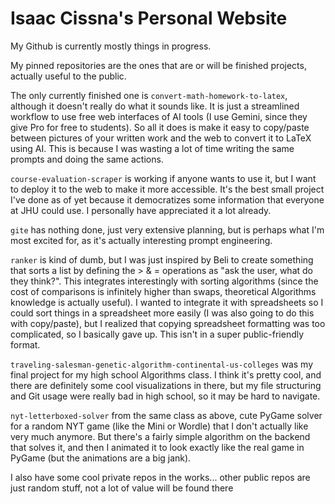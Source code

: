 # Isaac Cissna's Personal Website

My Github is currently mostly things in progress.

My pinned repositories are the ones that are or will be finished projects, actually useful to the public.

The only currently finished one is `convert-math-homework-to-latex`, although it doesn't really do what it sounds like. It is just a streamlined workflow to use free web interfaces of AI tools (I use Gemini, since they give Pro for free to students). So all it does is make it easy to copy/paste between pictures of your written work and the web to convert it to LaTeX using AI. This is because I was wasting a lot of time writing the same prompts and doing the same actions.

`course-evaluation-scraper` is working if anyone wants to use it, but I want to deploy it to the web to make it more accessible. It's the best small project I've done as of yet because it democratizes some information that everyone at JHU could use. I personally have appreciated it a lot already.

`gite` has nothing done, just very extensive planning, but is perhaps what I'm most excited for, as it's actually interesting prompt engineering.

`ranker` is kind of dumb, but I was just inspired by Beli to create something that sorts a list by defining the > & = operations as "ask the user, what do they think?". This integrates interestingly with sorting algorithms (since the cost of comparisons is infinitely higher than swaps, theoretical Algorithms knowledge is actually useful). I wanted to integrate it with spreadsheets so I could sort things in a spreadsheet more easily (I was also going to do this with copy/paste), but I realized that copying spreadsheet formatting was too complicated, so I basically gave up. This isn't in a super public-friendly format.

`traveling-salesman-genetic-algorithm-continental-us-colleges` was my final project for my high school Algorithms class. I think it's pretty cool, and there are definitely some cool visualizations in there, but my file structuring and Git usage were really bad in high school, so it may be hard to navigate.

`nyt-letterboxed-solver` from the same class as above, cute PyGame solver for a random NYT game (like the Mini or Wordle) that I don't actually like very much anymore. But there's a fairly simple algorithm on the backend that solves it, and then I animated it to look exactly like the real game in PyGame (but the animations are a big jank).

I also have some cool private repos in the works...
other public repos are just random stuff, not a lot of value will be found there
